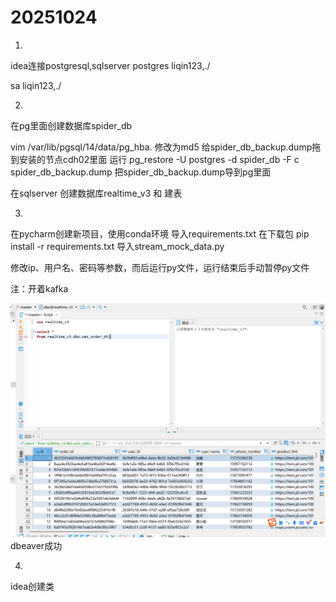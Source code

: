 # 20251024

1.
idea连接postgresql,sqlserver
postgres   liqin123,./

sa  liqin123,./


2.
在pg里面创建数据库spider_db

vim /var/lib/pgsql/14/data/pg_hba.  修改为md5
给spider_db_backup.dump拖到安装的节点cdh02里面
运行 pg_restore -U postgres -d spider_db -F c spider_db_backup.dump
把spider_db_backup.dump导到pg里面

在sqlserver 创建数据库realtime_v3 和 建表

3.
在pycharm创建新项目，使用conda环境
导入requirements.txt 在下载包  pip install -r requirements.txt
导入stream_mock_data.py

修改ip、用户名、密码等参数，而后运行py文件，运行结束后手动暂停py文件

注：开着kafka


![img_19.png](img_19.png)
dbeaver成功

4.
idea创建类

